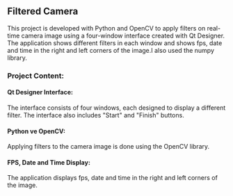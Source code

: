 ## Filtered Camera
This project is developed with Python and OpenCV to apply filters on real-time camera image using a four-window interface created with Qt Designer. The application shows different filters in each window and shows fps, date and time in the right and left corners of the image.I also used the numpy library.
### Project Content: 
#### Qt Designer Interface: 
The interface consists of four windows, each designed to display a different filter. The interface also includes "Start" and "Finish" buttons.
#### Python ve OpenCV:
Applying filters to the camera image is done using the OpenCV library.
#### FPS, Date and Time Display:
The application displays fps, date and time in the right and left corners of the image.
